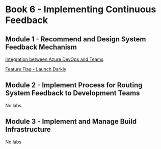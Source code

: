 # Book 6 - Implementing Continuous Feedback

## Module 1 - Recommend and Design System Feedback Mechanism

[Integration between Azure DevOps and Teams](https://azuredevopslabs.com/labs/vstsextend/teams/)

[Feature Flag - Launch Darkly](https://www.azuredevopslabs.com/labs/vstsextend/launchdarkly/)

## Module 2 - Implement Process for Routing System Feedback to Development Teams

No labs

## Module 3 - Implement and Manage Build Infrastructure

No labs